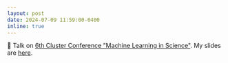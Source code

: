 ```yaml
---
layout: post
date: 2024-07-09 11:59:00-0400
inline: true
---
```

🎤 Talk on [6th Cluster Conference "Machine Learning in Science"](https://uni-tuebingen.de/en/research/core-research/cluster-of-excellence-machine-learning/events/events/#c2021889). My slides are [here](https://github.com/cagatayyildiz/cagatayyildiz.github.io/blob/source/assets/pdf/ml_in_sci.pdf).
